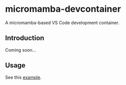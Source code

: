# micromamba-devcontainer

A micromamba-based VS Code development container.

## Introduction

Coming soon...

## Usage

See this [example](https://github.com/maresb/micromamba-devcontainer-example).
